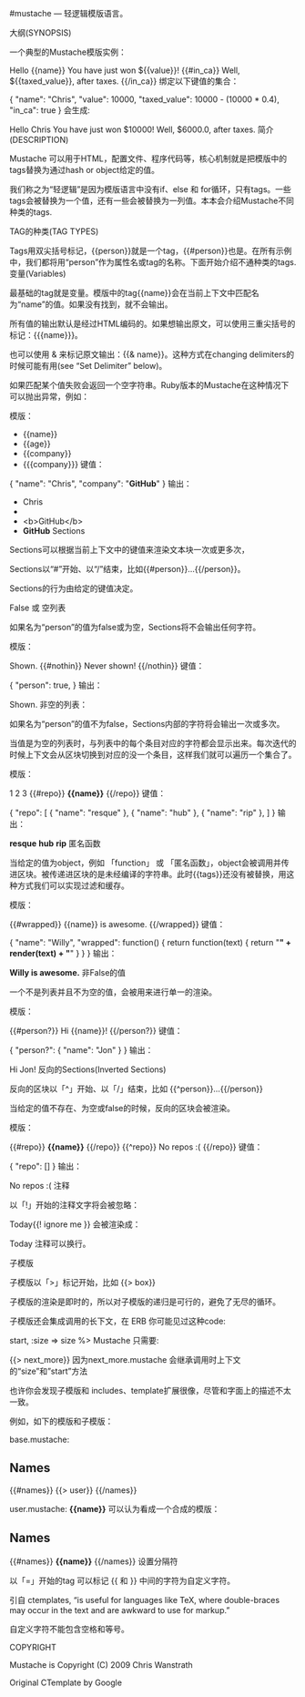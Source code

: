 #mustache — 轻逻辑模版语言。

大纲(SYNOPSIS)

一个典型的Mustache模版实例：

Hello {{name}}
You have just won ${{value}}!
{{#in_ca}}
Well, ${{taxed_value}}, after taxes.
{{/in_ca}}
绑定以下键值的集合：

{
  "name": "Chris",
  "value": 10000,
  "taxed_value": 10000 - (10000 * 0.4),
  "in_ca": true
}
会生成:


Hello Chris
You have just won $10000!
Well, $6000.0, after taxes.
简介(DESCRIPTION)

Mustache 可以用于HTML，配置文件、程序代码等，核心机制就是把模版中的tags替换为通过hash or object给定的值。

我们称之为“轻逻辑”是因为模版语言中没有if、else 和 for循环，只有tags。一些tags会被替换为一个值，还有一些会被替换为一列值。本本会介绍Mustache不同种类的tags.

TAG的种类(TAG TYPES)

Tags用双尖括号标记，{{person}}就是一个tag，{{#person}}也是。在所有示例中，我们都将用“person”作为属性名或tag的名称。下面开始介绍不通种类的tags.
变量(Variables)

最基础的tag就是变量。模版中的tag{{name}}会在当前上下文中匹配名为“name”的值。如果没有找到，就不会输出。

所有值的输出默认是经过HTML编码的。如果想输出原文，可以使用三重尖括号的标记：{{{name}}}。

也可以使用 & 来标记原文输出：{{& name}}。这种方式在changing delimiters的时候可能有用(see “Set Delimiter” below)。

如果匹配某个值失败会返回一个空字符串。Ruby版本的Mustache在这种情况下可以抛出异常，例如：

模版：


* {{name}}
* {{age}}
* {{company}}
* {{{company}}}
键值：


{
  "name": "Chris",
  "company": "<b>GitHub</b>"
}
输出：


* Chris
*
* &lt;b&gt;GitHub&lt;/b&gt;
* <strong>GitHub</strong>
Sections

Sections可以根据当前上下文中的键值来渲染文本块一次或更多次，

Sections以“#”开始、以“/”结束，比如{{#person}}…{{/person}}。

Sections的行为由给定的键值决定。

False 或 空列表

如果名为“person”的值为false或为空，Sections将不会输出任何字符。

模版：


Shown.
{{#nothin}}
  Never shown!
{{/nothin}}
键值：


{
  "person": true,
}
输出：

Shown.
非空的列表：

如果名为“person”的值不为false，Sections内部的字符将会输出一次或多次。

当值是为空的列表时，与列表中的每个条目对应的字符都会显示出来。每次迭代的时候上下文会从区块切换到对应的没一个条目，这样我们就可以遍历一个集合了。

模版：

1
2
3
{{#repo}}
  <b>{{name}}</b>
{{/repo}}
键值：

{
  "repo": [
    { "name": "resque" },
    { "name": "hub" },
    { "name": "rip" },
  ]
}
输出：

<strong>resque</strong>
<strong>hub</strong>
<strong>rip</strong>
匿名函数

当给定的值为object，例如 「function」 或 「匿名函数」，object会被调用并传进区块。被传递进区块的是未经编译的字符串。此时{{tags}}还没有被替换，用这种方式我们可以实现过滤和缓存。

模版：

{{#wrapped}}
  {{name}} is awesome.
{{/wrapped}}
键值：

{
  "name": "Willy",
  "wrapped": function() {
    return function(text) {
      return "<b>" + render(text) + "</b>"
    }
  }
}
输出：

<strong>Willy is awesome.</strong>
非False的值

一个不是列表并且不为空的值，会被用来进行单一的渲染。

模版：

{{#person?}}
  Hi {{name}}!
{{/person?}}
键值：

{
  "person?": { "name": "Jon" }
}
输出：

Hi Jon!
反向的Sections(Inverted Sections)

反向的区块以「^」开始、以「/」结束，比如 {{^person}}…{{/person}}

当给定的值不存在、为空或false的时候，反向的区块会被渲染。

模版：

{{#repo}}
  <b>{{name}}</b>
{{/repo}}
{{^repo}}
  No repos :(
{{/repo}}
键值：

{
  "repo": []
}
输出：

No repos :(
注释

以「!」开始的注释文字将会被忽略：

Today{{! ignore me }}
会被渲染成：

Today
注释可以换行。

子模版

子模版以「>」标记开始，比如 {{> box}}

子模版的渲染是即时的，所以对子模版的递归是可行的，避免了无尽的循环。

子模版还会集成调用的长下文，在 ERB 你可能见过这种code:

start, :size =&gt; size %&gt;
Mustache 只需要:

{{&gt; next_more}}
因为next_more.mustache 会继承调用时上下文的“size”和”start”方法

也许你会发现子模版和 includes、template扩展很像，尽管和字面上的描述不太一致。

例如，如下的模版和子模版：

base.mustache:
<h2>Names</h2>
{{#names}}
  {{> user}}
{{/names}}

user.mustache:
<strong>{{name}}</strong>
可以认为看成一个合成的模版：

<h2>Names</h2>
{{#names}}
  <strong>{{name}}</strong>
{{/names}}
设置分隔符

以「=」开始的tag 可以标记 {{ 和 }} 中间的字符为自定义字符。

引自 ctemplates, “is useful for languages like TeX, where double-braces may occur in the text and are awkward to use for markup.”

自定义字符不能包含空格和等号。

COPYRIGHT

Mustache is Copyright (C) 2009 Chris Wanstrath

Original CTemplate by Google
